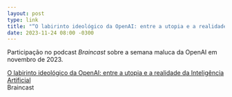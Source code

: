 ```yaml
---
layout: post
type: link
title: "“O labirinto ideológico da OpenAI: entre a utopia e a realidade da Inteligência Artificial”, no Braincast"
date: 2023-11-24 08:00 -0300
---
```

Participação no podcast *Braincast* sobre a semana maluca da OpenAI em novembro de 2023.

<p class="link"><a href="https://www.b9.com.br/shows/braincast/528-labirinto-ideologico-openai-inteligencia-artificial/">O labirinto ideológico da OpenAI: entre a utopia e a realidade da Inteligência Artificial</a><br /><span>Braincast</span></p>